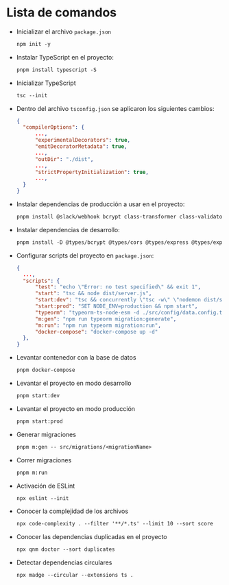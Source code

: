 # Lista de comandos

- Inicializar el archivo `package.json`
  
  ```txt
  npm init -y
  ```

- Instalar TypeScript en el proyecto:

  ```txt
  pnpm install typescript -S
  ```

- Inicializar TypeScript

  ```txt
  tsc --init
  ```

- Dentro del archivo `tsconfig.json` se aplicaron los siguientes cambios:

  ```json
  {
    "compilerOptions": {
        ...,
        "experimentalDecorators": true,
        "emitDecoratorMetadata": true,
        ...,
        "outDir": "./dist",
        ...,
        "strictPropertyInitialization": true, 
        ...,
    }
  }
  ```

- Instalar dependencias de producción a usar en el proyecto:
  
  ```txt
  pnpm install @slack/webhook bcrypt class-transformer class-validator colors cors dotenv express express-fileupload express-validator jsonwebtoken morgan morgan-body multer mysql passport passport-jwt passport-local reflect-metadata typeorm typeorm-naming-strategies typescript -S
  ```

- Instalar dependencias de desarrollo:

  ```txt
  pnpm install -D @types/bcrypt @types/cors @types/express @types/express-fileupload @types/express-validator @types/jsonwebtoken @types/morgan @types/multer @types/node@"*" @types/passport @types/passport-jwt @types/passport-local concurrently eslint nodemon ts-node
  ```

- Configurar scripts del proyecto en `package.json`:

  ```json
  {
    ...,
    "scripts": {
        "test": "echo \"Error: no test specified\" && exit 1",
        "start": "tsc && node dist/server.js",
        "start:dev": "tsc && concurrently \"tsc -w\" \"nodemon dist/server.js\"",
        "start:prod": "SET NODE_ENV=production && npm start",
        "typeorm": "typeorm-ts-node-esm -d ./src/config/data.config.ts",
        "m:gen": "npm run typeorm migration:generate",
        "m:run": "npm run typeorm migration:run",
        "docker-compose": "docker-compose up -d"
    },
  }
  ```

- Levantar contenedor con la base de datos

  ```txt
  pnpm docker-compose
  ```

- Levantar el proyecto en modo desarrollo

  ```txt
  pnpm start:dev
  ```

- Levantar el proyecto en modo producción

  ```txt
  pnpm start:prod
  ```

- Generar migraciones

  ```txt
  pnpm m:gen -- src/migrations/<migrationName>
  ```

- Correr migraciones

  ```txt
  pnpm m:run
  ```

- Activación de ESLint

  ```txt
  npx eslint --init
  ```

- Conocer la complejidad de los archivos

  ```txt
  npx code-complexity . --filter '**/*.ts' --limit 10 --sort score
  ```

- Conocer las dependencias duplicadas en el proyecto
  
  ```txt
  npx qnm doctor --sort duplicates
  ```

- Detectar dependencias circulares

  ```txt
  npx madge --circular --extensions ts .
  ```
